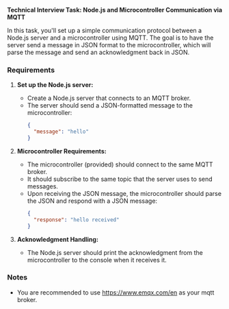 **Technical Interview Task: Node.js and Microcontroller Communication via MQTT**

In this task, you'll set up a simple communication protocol between a Node.js server and a microcontroller using MQTT. The goal is to have the server send a message in JSON format to the microcontroller, which will parse the message and send an acknowledgment back in JSON.

### Requirements

1. **Set up the Node.js server:**

   - Create a Node.js server that connects to an MQTT broker.
   - The server should send a JSON-formatted message to the microcontroller:
     ```json
     {
       "message": "hello"
     }
     ```

2. **Microcontroller Requirements:**

   - The microcontroller (provided) should connect to the same MQTT broker.
   - It should subscribe to the same topic that the server uses to send messages.
   - Upon receiving the JSON message, the microcontroller should parse the JSON and respond with a JSON message:
     ```json
     {
       "response": "hello received"
     }
     ```

3. **Acknowledgment Handling:**
   - The Node.js server should print the acknowledgment from the microcontroller to the console when it receives it.

### Notes

- You are recommended to use https://www.emqx.com/en as your mqtt broker.
